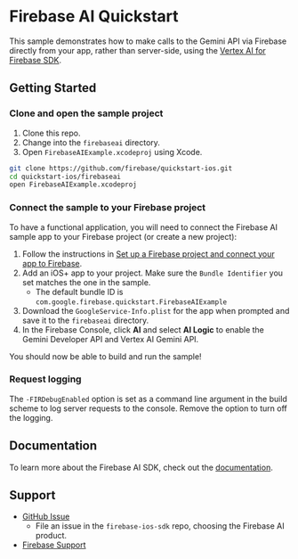 # Firebase AI Quickstart

This sample demonstrates how to make calls to the Gemini API via Firebase directly
from your app, rather than server-side, using the
[Vertex AI for Firebase SDK](https://firebase.google.com/docs/vertex-ai/get-started?platform=ios).

## Getting Started

### Clone and open the sample project

1. Clone this repo.
1. Change into the `firebaseai` directory.
1. Open `FirebaseAIExample.xcodeproj` using Xcode.

```bash
git clone https://github.com/firebase/quickstart-ios.git
cd quickstart-ios/firebaseai
open FirebaseAIExample.xcodeproj
```

### Connect the sample to your Firebase project

To have a functional application, you will need to connect the Firebase AI
sample app to your Firebase project (or create a new project):

1. Follow the instructions in
   [Set up a Firebase project and connect your app to Firebase](https://firebase.google.com/docs/vertex-ai/get-started?platform=ios#set-up-firebase).
2. Add an iOS+ app to your project. Make sure the `Bundle Identifier` you set
   matches the one in the sample.
     - The default bundle ID is `com.google.firebase.quickstart.FirebaseAIExample`
3. Download the `GoogleService-Info.plist` for the app when prompted and save
   it to the `firebaseai` directory.
4. In the Firebase Console, click **AI** and select **AI Logic** to enable the Gemini Developer API and Vertex AI Gemini API.

You should now be able to build and run the sample!

### Request logging

The `-FIRDebugEnabled` option is set as a command line argument in the build
scheme to log server requests to the console. Remove the option to turn off the
logging.

## Documentation

To learn more about the Firebase AI SDK, check out the
[documentation](https://firebase.google.com/docs/vertex-ai).

## Support

- [GitHub Issue](https://github.com/firebase/firebase-ios-sdk/issues/new/choose)
  - File an issue in the `firebase-ios-sdk` repo, choosing the Firebase AI product.
- [Firebase Support](https://firebase.google.com/support/)
